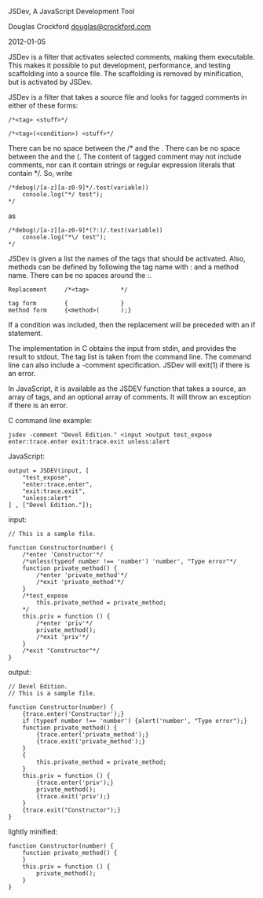 JSDev, A JavaScript Development Tool


Douglas Crockford
douglas@crockford.com

2012-01-05

JSDev is a filter that activates selected comments, making them executable.
This makes it possible to put development, performance, and testing scaffolding
into a source file. The scaffolding is removed by minification, but is activated
by JSDev.

JSDev is a filter that takes a source file and looks for tagged comments in
either of these forms:

    /*<tag> <stuff>*/

    /*<tag>(<condition>) <stuff>*/

There can be no space between the /* and the <tag>. There can be no space
between the <tag> and the (. The content of tagged comment may not include
comments, nor can it contain strings or regular expression literals that
contain */. So, write

    /*debug(/[a-z][a-z0-9]*/.test(variable))
        console.log("*/ test");
    */

as

    /*debug(/[a-z][a-z0-9]*(?:)/.test(variable))
        console.log("*\/ test");
    */

JSDev is given a list the names of the tags that should be activated.
Also, methods can be defined by following the tag name with : and a method
name. There can be no spaces around the :.

    Replacement     /*<tag>         */

    tag form        {               }
    method form     {<method>(      );}

If a condition was included, then the replacement will be preceded with an
if statement.

The implementation in C obtains the input from stdin, and provides the result
to stdout. The tag list is taken from the command line. The command line can
also include a -comment specification. JSDev will exit(1) if there is an error.

In JavaScript, it is available as the JSDEV function that takes a source,
an array of tags, and an optional array of comments. It will throw an
exception if there is an error.

C command line example:

    jsdev -comment "Devel Edition." <input >output test_expose enter:trace.enter exit:trace.exit unless:alert

JavaScript:

    output = JSDEV(input, [
        "test_expose",
        "enter:trace.enter",
        "exit:trace.exit",
        "unless:alert"
    ] , ["Devel Edition."]);

input:

    // This is a sample file.

    function Constructor(number) {
        /*enter 'Constructor'*/
        /*unless(typeof number !== 'number') 'number', "Type error"*/
        function private_method() {
            /*enter 'private_method'*/
            /*exit 'private_method'*/
        }
        /*test_expose
            this.private_method = private_method;
        */
        this.priv = function () {
            /*enter 'priv'*/
            private_method();
            /*exit 'priv'*/
        }
        /*exit "Constructor"*/
    }

output:

    // Devel Edition.
    // This is a sample file.

    function Constructor(number) {
        {trace.enter('Constructor');}
        if (typeof number !== 'number') {alert('number', "Type error");}
        function private_method() {
            {trace.enter('private_method');}
            {trace.exit('private_method');}
        }
        {
            this.private_method = private_method;
        }
        this.priv = function () {
            {trace.enter('priv');}
            private_method();
            {trace.exit('priv');}
        }
        {trace.exit("Constructor");}
    }

lightly minified:

    function Constructor(number) {
        function private_method() {
        }
        this.priv = function () {
            private_method();
        }
    }
